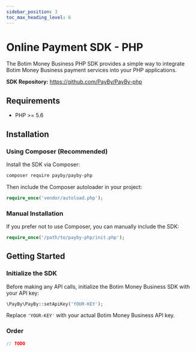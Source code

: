 ```yaml
---
sidebar_position: 3
toc_max_heading_level: 6
---
```


# Online Payment SDK - PHP

The Botim Money Business PHP SDK provides a simple way to integrate Botim Money Business payment services into your PHP applications.

**SDK Repository:** https://github.com/PayBy/PayBy-php

## Requirements

- PHP >= 5.6

## Installation

### Using Composer (Recommended)

Install the SDK via Composer:

```bash
composer require payby/payby-php
```

Then include the Composer autoloader in your project:

```php
require_once('vendor/autoload.php');
```

### Manual Installation

If you prefer not to use Composer, you can manually include the SDK:

```php
require_once('/path/to/payby-php/init.php');
```

## Getting Started

### Initialize the SDK

Before making any API calls, initialize the Botim Money Business SDK with your API key:

```php
\PayBy\PayBy::setApiKey('YOUR-KEY');
```

Replace `'YOUR-KEY'` with your actual Botim Money Business API key.

### Order

```php
// TODO
```

